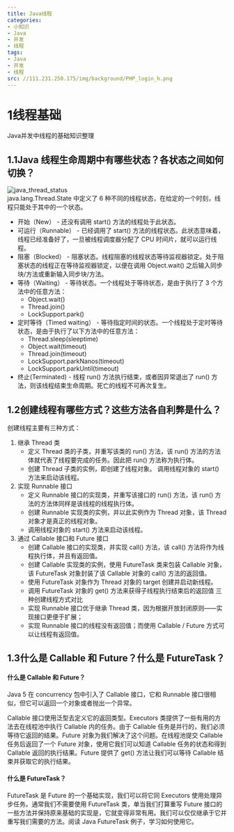 ```yaml
---
title: Java线程
categories:
- 小知识
- Java
- 并发
- 线程
tags:
- Java
- 并发
- 线程
src: //111.231.250.175/img/background/PHP_login_h.png
---
```

# 1线程基础
Java并发中线程的基础知识整理
## 1.1Java 线程生命周期中有哪些状态？各状态之间如何切换？
![java_thread_status](http://111.231.250.175/img/thumb/java_thread_status.png)  
java.lang.Thread.State 中定义了 6 种不同的线程状态，在给定的一个时刻，线程只能处于其中的一个状态。  
- 开始（New） - 还没有调用 start() 方法的线程处于此状态。
- 可运行（Runnable） - 已经调用了 start() 方法的线程状态。此状态意味着，线程已经准备好了，一旦被线程调度器分配了 CPU 时间片，就可以运行线程。
- 阻塞（Blocked） - 阻塞状态。线程阻塞的线程状态等待监视器锁定。处于阻塞状态的线程正在等待监视器锁定，以便在调用 Object.wait() 之后输入同步块/方法或重新输入同步块/方法。
- 等待（Waiting） - 等待状态。一个线程处于等待状态，是由于执行了 3 个方法中的任意方法：
    - Object.wait()
    - Thread.join()
    - LockSupport.park()
- 定时等待（Timed waiting） - 等待指定时间的状态。一个线程处于定时等待状态，是由于执行了以下方法中的任意方法：
    - Thread.sleep(sleeptime)
    - Object.wait(timeout)
    - Thread.join(timeout)
    - LockSupport.parkNanos(timeout)
    - LockSupport.parkUntil(timeout)
- 终止(Terminated) - 线程 run() 方法执行结束，或者因异常退出了 run() 方法，则该线程结束生命周期。死亡的线程不可再次复生。

##  1.2创建线程有哪些方式？这些方法各自利弊是什么？
创建线程主要有三种方式：
1. 继承 Thread 类
    - 定义 Thread 类的子类，并重写该类的 run() 方法，该 run() 方法的方法体就代表了线程要完成的任务。因此把 run() 方法称为执行体。
    - 创建 Thread 子类的实例，即创建了线程对象。
调用线程对象的 start() 方法来启动该线程。  
1. 实现 Runnable 接口
    - 定义 Runnable 接口的实现类，并重写该接口的 run() 方法，该 run() 方法的方法体同样是该线程的线程执行体。
    - 创建 Runnable 实现类的实例，并以此实例作为 Thread 对象，该 Thread 对象才是真正的线程对象。
    - 调用线程对象的 start() 方法来启动该线程。
1. 通过 Callable 接口和 Future 接口
    - 创建 Callable 接口的实现类，并实现 call() 方法，该 call() 方法将作为线程执行体，并且有返回值。
    - 创建 Callable 实现类的实例，使用 FutureTask 类来包装 Callable 对象，该 FutureTask 对象封装了该 Callable 对象的 call() 方法的返回值。
    - 使用 FutureTask 对象作为 Thread 对象的 target 创建并启动新线程。
    - 调用 FutureTask 对象的 get() 方法来获得子线程执行结束后的返回值
三种创建线程方式对比
    - 实现 Runnable 接口优于继承 Thread 类，因为根据开放封闭原则——实现接口更便于扩展；
    - 实现 Runnable 接口的线程没有返回值；而使用 Callable / Future 方式可以让线程有返回值。
## 1.3什么是 Callable 和 Future？什么是 FutureTask？
#### 什么是 Callable 和 Future？
Java 5 在 concurrency 包中引入了 Callable 接口，它和 Runnable 接口很相似，但它可以返回一个对象或者抛出一个异常。

Callable 接口使用泛型去定义它的返回类型。Executors 类提供了一些有用的方法去在线程池中执行 Callable 内的任务。由于 Callable 任务是并行的，我们必须等待它返回的结果。Future 对象为我们解决了这个问题。在线程池提交 Callable 任务后返回了一个 Future 对象，使用它我们可以知道 Callable 任务的状态和得到 Callable 返回的执行结果。Future 提供了 get() 方法让我们可以等待 Callable 结束并获取它的执行结果。
#### 什么是 FutureTask？
FutureTask 是 Future 的一个基础实现，我们可以将它同 Executors 使用处理异步任务。通常我们不需要使用 FutureTask 类，单当我们打算重写 Future 接口的一些方法并保持原来基础的实现是，它就变得非常有用。我们可以仅仅继承于它并重写我们需要的方法。阅读 Java FutureTask 例子，学习如何使用它。